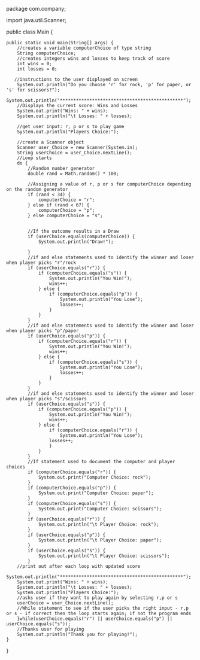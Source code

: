 package com.company;                                                                                                                                
                                                                                                                                                    
import java.util.Scanner;                                                                                                                           
                                                                                                                                                    
public class Main {                                                                                                                                 
                                                                                                                                                    
    public static void main(String[] args) {                                                                                                        
        //creates a variable computerChoice of type string                                                                                          
        String computerChoice;                                                                                                                      
        //creates integers wins and losses to keep track of score                                                                                   
        int wins = 0;                                                                                                                               
        int losses = 0;                                                                                                                             
                                                                                                                                                    
       //instructions to the user displayed on screen                                                                                               
        System.out.println("Do you choose 'r' for rock, 'p' for paper, or 's' for scissors?");                                                      
        System.out.println("**********************************************");                                                                       
        //Displays the current score: Wins and Losses                                                                                               
        System.out.print("Wins: " + wins);                                                                                                          
        System.out.println("\t Losses: " + losses);                                                                                                 
                                                                                                                                                    
        //get user input: r, p or s to play game                                                                                                    
        System.out.println("Players Choice:");                                                                                                      
                                                                                                                                                    
        //create a Scanner object                                                                                                                   
        Scanner user_Choice = new Scanner(System.in);                                                                                               
        String userChoice = user_Choice.nextLine();                                                                                                 
        //Loop starts                                                                                                                               
        do {                                                                                                                                        
            //Random number generator                                                                                                               
            double rand = Math.random() * 100;                                                                                                      
                                                                                                                                                    
            //Assigning a value of r, p or s for computerChoice depending on the random generator                                                   
            if (rand < 34) {                                                                                                                        
                computerChoice = "r";                                                                                                               
            } else if (rand < 67) {                                                                                                                 
                computerChoice = "p";                                                                                                               
            } else computerChoice = "s";                                                                                                            
                                                                                                                                                    
                                                                                                                                                    
            //If the outcome results in a Draw                                                                                                      
            if (userChoice.equals(computerChoice)) {                                                                                                
                System.out.println("Draw!");                                                                                                        
                                                                                                                                                    
            }                                                                                                                                       
            //if and else statements used to identify the winner and loser when player picks "r"/rock                                               
            if (userChoice.equals("r")) {                                                                                                           
                if (computerChoice.equals("s")) {                                                                                                   
                    System.out.println("You Win!");                                                                                                 
                    wins++;                                                                                                                         
                } else {                                                                                                                            
                    if (computerChoice.equals("p")) {                                                                                               
                        System.out.println("You Lose");                                                                                             
                        losses++;                                                                                                                   
                    }                                                                                                                               
                }                                                                                                                                   
            }                                                                                                                                       
            //if and else statements used to identify the winner and loser when player picks "p"/paper                                              
            if (userChoice.equals("p")) {                                                                                                           
                if (computerChoice.equals("r")) {                                                                                                   
                    System.out.println("You Win!");                                                                                                 
                    wins++;                                                                                                                         
                } else {                                                                                                                            
                    if (computerChoice.equals("s")) {                                                                                               
                        System.out.println("You Lose");                                                                                             
                        losses++;                                                                                                                   
                    }                                                                                                                               
                }                                                                                                                                   
            }                                                                                                                                       
            //if and else statements used to identify the winner and loser when player picks "s"/scissors                                           
            if (userChoice.equals("s")) {                                                                                                           
                if (computerChoice.equals("p")) {                                                                                                   
                    System.out.println("You Win!");                                                                                                 
                    wins++;                                                                                                                         
                } else {                                                                                                                            
                    if (computerChoice.equals("r")) {                                                                                               
                        System.out.println("You Lose");                                                                                             
                    losses++;                                                                                                                       
                    }                                                                                                                               
                }                                                                                                                                   
            }                                                                                                                                       
            //If statement used to document the computer and player choices                                                                         
            if (computerChoice.equals("r")) {                                                                                                       
                System.out.print("Computer Choice: rock");                                                                                          
            }                                                                                                                                       
            if (computerChoice.equals("p")) {                                                                                                       
                System.out.print("Computer Choice: paper");                                                                                         
            }                                                                                                                                       
            if (computerChoice.equals("s")) {                                                                                                       
                System.out.print("Computer Choice: scissors");                                                                                      
            }                                                                                                                                       
            if (userChoice.equals("r")) {                                                                                                           
                System.out.println("\t Player Choice: rock");                                                                                       
            }                                                                                                                                       
            if (userChoice.equals("p")) {                                                                                                           
                System.out.println("\t Player Choice: paper");                                                                                      
            }                                                                                                                                       
            if (userChoice.equals("s")) {                                                                                                           
                System.out.println("\t Player Choice: scissors");                                                                                   
            }                                                                                                                                       
        //print out after each loop with updated score                                                                                              
        System.out.println("**********************************************");                                                                       
        System.out.print("Wins: " + wins);                                                                                                          
        System.out.println("\t Losses: " + losses);                                                                                                 
        System.out.println("Players Choice:");                                                                                                      
        //asks user if they want to play again by selecting r,p or s                                                                                
        userChoice = user_Choice.nextLine();                                                                                                        
        //While statement to see if the user picks the right input - r,p or s - if correct then the loop starts again; if not the program ends      
        }while(userChoice.equals("r") || userChoice.equals("p") || userChoice.equals("s"));                                                         
        //Thanks user for playing                                                                                                                   
        System.out.println("Thank you for playing!");                                                                                               
    }                                                                                                                                               
}                                                                                                                                                   
                                                                                                                                                    

